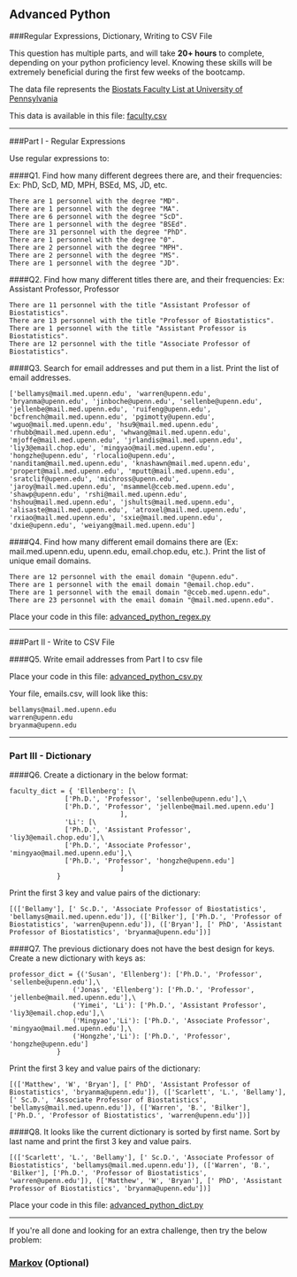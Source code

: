 ## Advanced Python    

###Regular Expressions, Dictionary, Writing to CSV File  

This question has multiple parts, and will take **20+ hours** to complete, depending on your python proficiency level.  Knowing these skills will be extremely beneficial during the first few weeks of the bootcamp.

The data file represents the [Biostats Faculty List at University of Pennsylvania](http://www.med.upenn.edu/cceb/biostat/faculty.shtml)

This data is available in this file:  [faculty.csv](python/faculty.csv)

--- 

###Part I - Regular Expressions  

Use regular expressions to:

####Q1. Find how many different degrees there are, and their frequencies: Ex:  PhD, ScD, MD, MPH, BSEd, MS, JD, etc.
```
There are 1 personnel with the degree "MD".
There are 1 personnel with the degree "MA".
There are 6 personnel with the degree "ScD".
There are 1 personnel with the degree "BSEd".
There are 31 personnel with the degree "PhD".
There are 1 personnel with the degree "0".
There are 2 personnel with the degree "MPH".
There are 2 personnel with the degree "MS".
There are 1 personnel with the degree "JD".
```

####Q2. Find how many different titles there are, and their frequencies:  Ex:  Assistant Professor, Professor
```
There are 11 personnel with the title "Assistant Professor of Biostatistics".
There are 13 personnel with the title "Professor of Biostatistics".
There are 1 personnel with the title "Assistant Professor is Biostatistics".
There are 12 personnel with the title "Associate Professor of Biostatistics".
```

####Q3. Search for email addresses and put them in a list.  Print the list of email addresses.
```
['bellamys@mail.med.upenn.edu', 'warren@upenn.edu', 'bryanma@upenn.edu', 'jinboche@upenn.edu', 'sellenbe@upenn.edu', 'jellenbe@mail.med.upenn.edu', 'ruifeng@upenn.edu', 'bcfrench@mail.med.upenn.edu', 'pgimotty@upenn.edu', 'wguo@mail.med.upenn.edu', 'hsu9@mail.med.upenn.edu', 'rhubb@mail.med.upenn.edu', 'whwang@mail.med.upenn.edu', 'mjoffe@mail.med.upenn.edu', 'jrlandis@mail.med.upenn.edu', 'liy3@email.chop.edu', 'mingyao@mail.med.upenn.edu', 'hongzhe@upenn.edu', 'rlocalio@upenn.edu', 'nanditam@mail.med.upenn.edu', 'knashawn@mail.med.upenn.edu', 'propert@mail.med.upenn.edu', 'mputt@mail.med.upenn.edu', 'sratclif@upenn.edu', 'michross@upenn.edu', 'jaroy@mail.med.upenn.edu', 'msammel@cceb.med.upenn.edu', 'shawp@upenn.edu', 'rshi@mail.med.upenn.edu', 'hshou@mail.med.upenn.edu', 'jshults@mail.med.upenn.edu', 'alisaste@mail.med.upenn.edu', 'atroxel@mail.med.upenn.edu', 'rxiao@mail.med.upenn.edu', 'sxie@mail.med.upenn.edu', 'dxie@upenn.edu', 'weiyang@mail.med.upenn.edu']
```

####Q4. Find how many different email domains there are (Ex:  mail.med.upenn.edu, upenn.edu, email.chop.edu, etc.).  Print the list of unique email domains.
```
There are 12 personnel with the email domain "@upenn.edu".
There are 1 personnel with the email domain "@email.chop.edu".
There are 1 personnel with the email domain "@cceb.med.upenn.edu".
There are 23 personnel with the email domain "@mail.med.upenn.edu".
```
Place your code in this file: [advanced_python_regex.py](python/advanced_python_regex.py)

---

###Part II - Write to CSV File

####Q5.  Write email addresses from Part I to csv file

Place your code in this file: [advanced_python_csv.py](python/advanced_python_csv.py)

Your file, emails.csv, will look like this:
```
bellamys@mail.med.upenn.edu
warren@upenn.edu
bryanma@upenn.edu
```

---

### Part III - Dictionary

####Q6.  Create a dictionary in the below format:
```
faculty_dict = { 'Ellenberg': [\
              ['Ph.D.', 'Professor', 'sellenbe@upenn.edu'],\
              ['Ph.D.', 'Professor', 'jellenbe@mail.med.upenn.edu']
                            ],
              'Li': [\
              ['Ph.D.', 'Assistant Professor', 'liy3@email.chop.edu'],\
              ['Ph.D.', 'Associate Professor', 'mingyao@mail.med.upenn.edu'],\
              ['Ph.D.', 'Professor', 'hongzhe@upenn.edu']
                            ]
            }
```
Print the first 3 key and value pairs of the dictionary:
```
[(['Bellamy'], [' Sc.D.', 'Associate Professor of Biostatistics', 'bellamys@mail.med.upenn.edu']), (['Bilker'], ['Ph.D.', 'Professor of Biostatistics', 'warren@upenn.edu']), (['Bryan'], [' PhD', 'Assistant Professor of Biostatistics', 'bryanma@upenn.edu'])]
```

####Q7.  The previous dictionary does not have the best design for keys.  Create a new dictionary with keys as:

```
professor_dict = {('Susan', 'Ellenberg'): ['Ph.D.', 'Professor', 'sellenbe@upenn.edu'],\
                ('Jonas', 'Ellenberg'): ['Ph.D.', 'Professor', 'jellenbe@mail.med.upenn.edu'],\
                ('Yimei', 'Li'): ['Ph.D.', 'Assistant Professor', 'liy3@email.chop.edu'],\
                ('Mingyao','Li'): ['Ph.D.', 'Associate Professor', 'mingyao@mail.med.upenn.edu'],\
                ('Hongzhe','Li'): ['Ph.D.', 'Professor', 'hongzhe@upenn.edu']
            }
```

Print the first 3 key and value pairs of the dictionary:
```
[(['Matthew', 'W', 'Bryan'], [' PhD', 'Assistant Professor of Biostatistics', 'bryanma@upenn.edu']), (['Scarlett', 'L.', 'Bellamy'], [' Sc.D.', 'Associate Professor of Biostatistics', 'bellamys@mail.med.upenn.edu']), (['Warren', 'B.', 'Bilker'], ['Ph.D.', 'Professor of Biostatistics', 'warren@upenn.edu'])]
```
####Q8.  It looks like the current dictionary is sorted by first name.  Sort by last name and print the first 3 key and value pairs.  
```
[(['Scarlett', 'L.', 'Bellamy'], [' Sc.D.', 'Associate Professor of Biostatistics', 'bellamys@mail.med.upenn.edu']), (['Warren', 'B.', 'Bilker'], ['Ph.D.', 'Professor of Biostatistics', 'warren@upenn.edu']), (['Matthew', 'W', 'Bryan'], [' PhD', 'Assistant Professor of Biostatistics', 'bryanma@upenn.edu'])]
```
Place your code in this file: [advanced_python_dict.py](python/advanced_python_dict.py)

--- 

If you're all done and looking for an extra challenge, then try the below problem:  

### [Markov](python/markov.py) (Optional)


